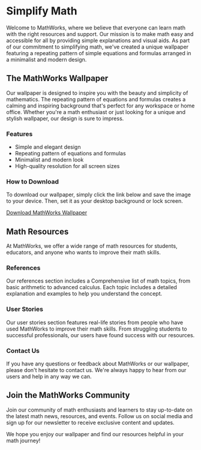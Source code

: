 <!--font:Poppins-->

# Simplify Math

Welcome to MathWorks, where we believe that everyone can learn math with the right resources and support. Our mission is to make math easy and accessible for all by providing simple explanations and visual aids. As part of our commitment to simplifying math, we've created a unique wallpaper featuring a repeating pattern of simple equations and formulas arranged in a minimalist and modern design.

## The MathWorks Wallpaper

Our wallpaper is designed to inspire you with the beauty and simplicity of mathematics. The repeating pattern of equations and formulas creates a calming and inspiring background that's perfect for any workspace or home office. Whether you're a math enthusiast or just looking for a unique and stylish wallpaper, our design is sure to impress.

### Features

-   Simple and elegant design
-   Repeating pattern of equations and formulas
-   Minimalist and modern look
-   High-quality resolution for all screen sizes

### How to Download

To download our wallpaper, simply click the link below and save the image to your device. Then, set it as your desktop background or lock screen.

[Download MathWorks Wallpaper](#)

## Math Resources

At MathWorks, we offer a wide range of math resources for students, educators, and anyone who wants to improve their math skills.

### References

Our references section includes a Com<wbr>pre<wbr>hen<wbr>sive list of math topics, from basic arithmetic to advanced calculus. Each topic includes a detailed explanation and examples to help you understand the concept.

### User Stories

Our user stories section features real-life stories from people who have used MathWorks to improve their math skills. From struggling students to successful professionals, our users have found success with our resources.

### Contact Us

If you have any questions or feedback about MathWorks or our wallpaper, please don't hesitate to contact us. We're always happy to hear from our users and help in any way we can.

## Join the MathWorks Community

Join our community of math enthusiasts and learners to stay up-to-date on the latest math news, resources, and events. Follow us on social media and sign up for our newsletter to receive exclusive content and updates.

We hope you enjoy our wallpaper and find our resources helpful in your math journey!

<!--

Write me content for website with wallpaper which alt text is:

"A wallpaper featuring a repeating pattern of simple equations and formulas, arranged in a minimalist and modern design."

The name/title of the page should not be 1:1 copy of the alt text but rather a real content of the website which is using this wallpaper.

- Use markdown format
- Start with heading
- Heading should be short and concise
- The content should look like a real website
- The website should not be about the wallpaper, wallpaper is just a related background
- Heading should be contain work "wallpaper" or "background"
- Include real sections like references, contact, user stories, etc. use things relevant to the page purpose.
- Feel free to use structure like headings, bullets, numbering, blockquotes, paragraphs, horizontal lines, etc.
- You can use formatting like bold or _italic_
- You can include UTF-8 emojis
- Links should be only #hash anchors (and you can refer to the document itself)
- Do not include images


---


# MathWorks - Simplifying Complex Equations

Welcome to MathWorks, where we make math simple and accessible for everyone! Our mission is to help people understand complex mathematical concepts through easy-to-follow explanations and visual aids. As a part of our commitment to simplifying math, we've created a unique wallpaper that features a repeating pattern of simple equations and formulas arranged in a minimalist and modern design.

## The MathWorks Wallpaper

Our wallpaper is designed to inspire you with the beauty and simplicity of mathematics. The repeating pattern of equations and formulas creates a calming and inspiring background that's perfect for any workspace or home office. Whether you're a math enthusiast or just looking for a unique and stylish wallpaper, our design is sure to impress.

### Features

- Simple and elegant design
- Repeating pattern of equations and formulas
- Minimalist and modern look
- High-quality resolution for all screen sizes

### How to Download

To download our wallpaper, simply click the link below and save the image to your device. Then, set it as your desktop background or lock screen.

[Download MathWorks Wallpaper](#)

## Math Resources

At MathWorks, we believe that anyone can learn math with the right resources and support. That's why we offer a wide range of math resources for students, educators, and anyone who wants to improve their math skills.

### References

Our references section includes a Com<wbr>pre<wbr>hen<wbr>sive list of math topics, from basic arithmetic to advanced calculus. Each topic includes a detailed explanation and examples to help you understand the concept.

### User Stories

Our user stories section features real-life stories from people who have used MathWorks to improve their math skills. From struggling students to successful professionals, our users have found success with our resources.

### Contact Us

If you have any questions or feedback about MathWorks or our wallpaper, please don't hesitate to contact us. We're always happy to hear from our users and help in any way we can.

## Join the MathWorks Community

Join our community of math enthusiasts and learners to stay up-to-date on the latest math news, resources, and events. Follow us on social media and sign up for our newsletter to receive exclusive content and updates.

We hope you enjoy our wallpaper and find our resources helpful in your math journey!


---


Heading is too long, rewrite whole content.


---


# MathWorks - Simplifying Math for Everyone

Welcome to MathWorks, where we believe that anyone can learn math with the right resources and support. Our mission is to make math simple and accessible for everyone by providing easy-to-follow explanations and visual aids. As a part of our commitment to simplifying math, we've created a unique wallpaper that features a repeating pattern of simple equations and formulas arranged in a minimalist and modern design.

## The MathWorks Wallpaper

Our wallpaper is designed to inspire you with the beauty and simplicity of mathematics. The repeating pattern of equations and formulas creates a calming and inspiring background that's perfect for any workspace or home office. Whether you're a math enthusiast or just looking for a unique and stylish wallpaper, our design is sure to impress.

### Features

- Simple and elegant design
- Repeating pattern of equations and formulas
- Minimalist and modern look
- High-quality resolution for all screen sizes

### How to Download

To download our wallpaper, simply click the link below and save the image to your device. Then, set it as your desktop background or lock screen.

[Download MathWorks Wallpaper](#)

## Math Resources

At MathWorks, we offer a wide range of math resources for students, educators, and anyone who wants to improve their math skills.

### References

Our references section includes a Com<wbr>pre<wbr>hen<wbr>sive list of math topics, from basic arithmetic to advanced calculus. Each topic includes a detailed explanation and examples to help you understand the concept.

### User Stories

Our user stories section features real-life stories from people who have used MathWorks to improve their math skills. From struggling students to successful professionals, our users have found success with our resources.

### Contact Us

If you have any questions or feedback about MathWorks or our wallpaper, please don't hesitate to contact us. We're always happy to hear from our users and help in any way we can.

## Join the MathWorks Community

Join our community of math enthusiasts and learners to stay up-to-date on the latest math news, resources, and events. Follow us on social media and sign up for our newsletter to receive exclusive content and updates.

We hope you enjoy our wallpaper and find our resources helpful in your math journey!


---


Heading is too long, rewrite whole content.


---


# Simplifying Math with MathWorks

Welcome to MathWorks, your go-to destination for simplifying math. We believe that anyone can learn math with the right resources and support. Our mission is to make math easy and accessible for everyone by providing easy-to-follow explanations and visual aids. As a part of our commitment to simplifying math, we've created a unique wallpaper that features a repeating pattern of simple equations and formulas arranged in a minimalist and modern design.

## The MathWorks Wallpaper

Our wallpaper is designed to inspire you with the beauty and simplicity of mathematics. The repeating pattern of equations and formulas creates a calming and inspiring background that's perfect for any workspace or home office. Whether you're a math enthusiast or just looking for a unique and stylish wallpaper, our design is sure to impress.

### Features

- Simple and elegant design
- Repeating pattern of equations and formulas
- Minimalist and modern look
- High-quality resolution for all screen sizes

### How to Download

To download our wallpaper, simply click the link below and save the image to your device. Then, set it as your desktop background or lock screen.

[Download MathWorks Wallpaper](#)

## Math Resources

At MathWorks, we offer a wide range of math resources for students, educators, and anyone who wants to improve their math skills.

### References

Our references section includes a Com<wbr>pre<wbr>hen<wbr>sive list of math topics, from basic arithmetic to advanced calculus. Each topic includes a detailed explanation and examples to help you understand the concept.

### User Stories

Our user stories section features real-life stories from people who have used MathWorks to improve their math skills. From struggling students to successful professionals, our users have found success with our resources.

### Contact Us

If you have any questions or feedback about MathWorks or our wallpaper, please don't hesitate to contact us. We're always happy to hear from our users and help in any way we can.

## Join the MathWorks Community

Join our community of math enthusiasts and learners to stay up-to-date on the latest math news, resources, and events. Follow us on social media and sign up for our newsletter to receive exclusive content and updates.

We hope you enjoy our wallpaper and find our resources helpful in your math journey!


---


Heading is too long, rewrite whole content.


---


# MathWorks - Simplify Math for All

Welcome to MathWorks, where we believe that everyone can learn math with the right resources and support. Our mission is to make math easy and accessible for all by providing simple explanations and visual aids. As part of our commitment to simplifying math, we've created a unique wallpaper featuring a repeating pattern of simple equations and formulas arranged in a minimalist and modern design.

## The MathWorks Wallpaper

Our wallpaper is designed to inspire you with the beauty and simplicity of mathematics. The repeating pattern of equations and formulas creates a calming and inspiring background that's perfect for any workspace or home office. Whether you're a math enthusiast or just looking for a unique and stylish wallpaper, our design is sure to impress.

### Features

- Simple and elegant design
- Repeating pattern of equations and formulas
- Minimalist and modern look
- High-quality resolution for all screen sizes

### How to Download

To download our wallpaper, simply click the link below and save the image to your device. Then, set it as your desktop background or lock screen.

[Download MathWorks Wallpaper](#)

## Math Resources

At MathWorks, we offer a wide range of math resources for students, educators, and anyone who wants to improve their math skills.

### References

Our references section includes a Com<wbr>pre<wbr>hen<wbr>sive list of math topics, from basic arithmetic to advanced calculus. Each topic includes a detailed explanation and examples to help you understand the concept.

### User Stories

Our user stories section features real-life stories from people who have used MathWorks to improve their math skills. From struggling students to successful professionals, our users have found success with our resources.

### Contact Us

If you have any questions or feedback about MathWorks or our wallpaper, please don't hesitate to contact us. We're always happy to hear from our users and help in any way we can.

## Join the MathWorks Community

Join our community of math enthusiasts and learners to stay up-to-date on the latest math news, resources, and events. Follow us on social media and sign up for our newsletter to receive exclusive content and updates.

We hope you enjoy our wallpaper and find our resources helpful in your math journey!


---


Write me a Google font which is best fitting for the website.

Pick from the list:
- Lato
- Montserrat
- Futura
- Poppins
- Alegreya
- Barlow Condensed
- Exo 2
- Inter
- Orbitron
- Playfair Display
- Raleway
- Open Sans
- Dancing Script
- IBM Plex Sans
- Great Vibes
- Roboto
- Lobster


Write just the font name nothing else.


---


Poppins

-->
